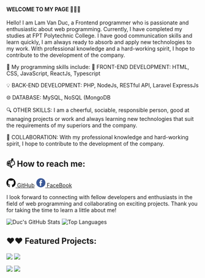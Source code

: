 #### WELCOME TO MY PAGE 👋👋👋
Hello! I am Lam Van Duc, a Frontend programmer who is passionate and enthusiastic about web programming. Currently, I have completed my studies at FPT Polytechnic College. I have good communication skills and learn quickly, I am always ready to absorb and apply new technologies to my work. With professional knowledge and a hard-working spirit, I hope to contribute to the development of the company.

🚀 My programming skills include:
🌟 FRONT-END DEVELOPMENT: HTML, CSS, JavaScript, ReactJs, Typescript

💡 BACK-END DEVELOPMENT: PHP, NodeJs, RESTful API, Laravel
ExpressJs

🌐 DATABASE: MySQL, NoSQL (MongoDB

🔍 OTHER SKILLS: I am a cheerful, sociable, responsible person, good at managing projects or work and always learning new technologies that suit the requirements of my superiors and the company.

🤝 COLLABORATION: With my professional knowledge and hard-working spirit, I hope to contribute to the development of the company.

## 📫 How to reach me: 

[![GitHub](https://github.com/DuckFunny2k/DuckFunny2k/blob/main/github.png) GitHub](https://github.com/DuckFunny2k) [![FaceBook](https://github.com/DuckFunny2k/DuckFunny2k/blob/main/facebook.png) FaceBook](https://www.facebook.com/profile.php?id=100012225582086)

I look forward to connecting with fellow developers and enthusiasts in the field of web programming and collaborating on exciting projects. Thank you for taking the time to learn a little about me!

<p>
  <img src="https://github-readme-stats-git-masterrstaa-rickstaa.vercel.app/api?username=DuckFunny2k&card_width=200&show_icons=true&theme=radical&hide=contribs,prs,issues" alt="Duc's GitHub Stats" style="display:inline-block;" />
  <img src="https://github-readme-stats.vercel.app/api/top-langs?username=DuckFunny2k&layout=compact&langs_count=8&theme=merko&&card_width=400" alt="Top Languages" style="display:inline-block;" />
</p>

## ❤️❤️ Featured Projects: 
<!-- ----------------------------------------------start project-------------------------------------------------------------- -->
<p>
  <a href="https://github.com/DuckFunny2k/Graduation-Project" style="display:inline-block;">
    <img height="140px" align="center" src="https://github-readme-stats.vercel.app/api/pin/?username=DuckFunny2k&repo=Graduation-Project&theme=dracula&card_width=300" />
  </a>
  <a href="https://github.com/norsindark/Sample-Project-Laravel-10x" style="display:inline-block;">
    <img height="140px" align="center" src="https://github-readme-stats.vercel.app/api/pin/?username=DuckFunny2k&repo=Sample-Project-Laravel-10x&theme=gruvbox&card_width=300" />
  </a>
</p>

<p>
  <a href="https://github.com/DuckFunny2k/React-FoodApp" style="display:inline-block;">
    <img height="140px" align="center" src="https://github-readme-stats.vercel.app/api/pin/?username=DuckFunny2k&repo=React-FoodApp&theme=radical" />
  </a>
  <a href="https://github.com/DuckFunny2k/Myprofile" style="display:inline-block;">
    <img height="140px" align="center" src="https://github-readme-stats.vercel.app/api/pin/?username=DuckFunny2k&repo=Myprofile&theme=merko" />
  </a>
</p>


